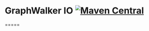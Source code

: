 GraphWalker IO [![Maven Central](https://maven-badges.herokuapp.com/maven-central/org.graphwalker/graphwalker-io/badge.svg)](https://maven-badges.herokuapp.com/maven-central/org.graphwalker/graphwalker-io)
===================

=====
